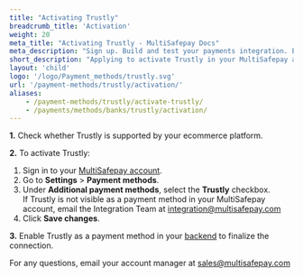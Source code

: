 ```yaml
---
title: "Activating Trustly"
breadcrumb_title: 'Activation'
weight: 20
meta_title: "Activating Trustly - MultiSafepay Docs"
meta_description: "Sign up. Build and test your payments integration. Explore our products and services. Use our API reference, SDKs, and wrappers. Get support."
short_description: "Applying to activate Trustly in your MultiSafepay account"
layout: 'child'
logo: '/logo/Payment_methods/trustly.svg'
url: '/payment-methods/trustly/activation/'
aliases: 
    - /payment-methods/trustly/activate-trustly/
    - /payments/methods/banks/trustly/activation/
---
```


**1.** Check whether Trustly is supported by your ecommerce platform.

**2.** To activate Trustly:

1. Sign in to your [MultiSafepay account](https://merchant.multisafepay.com).
2. Go to **Settings** > **Payment methods**.
3. Under **Additional payment methods**, select the **Trustly** checkbox.  
    If Trustly is not visible as a payment method in your MultiSafepay account, email the Integration Team at <integration@multisafepay.com>
3. Click **Save changes**.  

**3.** Enable Trustly as a payment method in your [backend](/getting-started/glossary/#backend) to finalize the connection.

For any questions, email your account manager at <sales@multisafepay.com>

